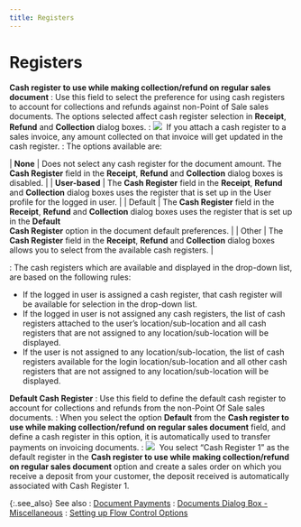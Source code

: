 ```yaml
---
title: Registers
---
```


# Registers


**Cash register to use while making collection/refund  on regular sales document**
: Use this field to select the preference for using  cash registers to account for collections and refunds against non-Point  of Sale sales documents. The options selected affect cash register selection  in **Receipt**, **Refund**  and **Collection** dialog boxes.
: ![]({{site.bp_baseurl}}/img/example.gif)  If  you attach a cash register to a sales invoice, any amount collected on  that invoice will get updated in the cash register.
: The options available  are:


| **None** | Does not select any cash register for the document amount. The **Cash Register** field in the **Receipt**,  **Refund** and **Collection**  dialog boxes is disabled. |
| **User-based** | The **Cash Register** field in the  **Receipt**, **Refund**  and **Collection** dialog boxes uses  the register that is set up in the User profile for the logged in user. |
| Default | The **Cash Register** field in the  **Receipt**, **Refund**  and **Collection** dialog boxes uses  the register that is set up in the **Default <br/> Cash Register** option in the document default preferences. |
| Other | The **Cash Register** field in the  **Receipt**, **Refund**  and **Collection** dialog boxes allows  you to select from the available cash registers. |

: The cash registers which are available and displayed  in the drop-down list, are based on the following rules:

- If the logged in  user is assigned a cash register, that cash register will be available  for selection in the drop-down list.
- If the logged in  user is not assigned any cash registers, the list of cash registers attached  to the user’s location/sub-location and all cash registers that are not  assigned to any location/sub-location will be displayed.
- If the user is  not assigned to any location/sub-location, the list of cash registers  available for the login location/sub-location and all other cash registers  that are not assigned to any location/sub-location will be displayed.



**Default Cash Register**
: Use this field to define the default cash register  to account for collections and refunds from the non-Point Of Sale sales  documents.
: When you select the option **Default**  from the **Cash register to use while making 
 collection/refund on regular sales document** field, and define a  cash register in this option, it is automatically used to transfer payments  on invoicing documents.
: ![]({{site.bp_baseurl}}/img/example.gif)  You  select “Cash Register 1” as the default register in the **Cash 
 register to use while making collection/refund on regular sales document**  option and create a sales order on which you receive a deposit from your  customer, the deposit received is automatically associated with Cash Register  1.


{:.see_also}
See also
: [Document  Payments]({{site.bp_baseurl}}/flow-ctrl/ctrl/doc-frm/misc/document_payments_business_process_contents.html)
: [Documents  Dialog Box - Miscellaneous]({{site.bp_baseurl}}/flow-ctrl/ctrl/doc-frm/misc/flow_control_setup_dialog_box_miscellaneous_tab_con.html)
: [Setting  up Flow Control Options]({{site.bp_baseurl}}/flow-ctrl/ctrl/opt/setting_flow_control_options.html)
